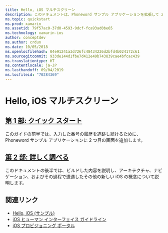 ```yaml
---
title: Hello, iOS マルチスクリーン
description: このドキュメントは、Phoneword サンプル アプリケーションを拡張して 2 つ目の画面を追加するチュートリアルにリンクされています。 このチュートリアルでは、モデル ビュー コントローラー デザイン パターン、iOS ナビゲーション、その他のコア iOS 開発概念について説明しています。
ms.topic: quickstart
ms.prod: xamarin
ms.assetid: 79f57ac0-37d0-4593-9dcf-fca93ad0be65
ms.technology: xamarin-ios
author: conceptdev
ms.author: crdun
ms.date: 10/05/2018
ms.openlocfilehash: 04e91241a3d726fc48434226d2bfd4b024172c61
ms.sourcegitcommit: 933de144d1fbe7d412e49b743839cae4bfcac439
ms.translationtype: HT
ms.contentlocale: ja-JP
ms.lasthandoff: 09/04/2019
ms.locfileid: "70284369"
---
```

# <a name="hello-ios-multiscreen"></a>Hello, iOS マルチスクリーン

## <a name="part-1-quickstartiosget-startedhello-ios-multiscreenhello-ios-multiscreen-quickstartmd"></a>[第 1 部: クイック スタート](~/ios/get-started/hello-ios-multiscreen/hello-ios-multiscreen-quickstart.md)

このガイドの前半では、入力した番号の履歴を追跡し続けるために、Phoneword サンプル アプリケーションに 2 つ目の画面を追加します。

## <a name="part-2-deep-diveiosget-startedhello-ios-multiscreenhello-ios-multiscreen-deepdivemd"></a>[第 2 部: 詳しく調べる](~/ios/get-started/hello-ios-multiscreen/hello-ios-multiscreen-deepdive.md)

このドキュメントの後半では、ビルドした内容を説明し、アーキテクチャ、ナビゲーション、およびその過程で遭遇したその他の新しい iOS の概念について説明します。

## <a name="related-links"></a>関連リンク

- [Hello, iOS (サンプル)](https://docs.microsoft.com/samples/xamarin/ios-samples/hello-ios)
- [iOS ヒューマン インターフェイス ガイドライン](https://developer.apple.com/library/ios/#documentation/UserExperience/Conceptual/MobileHIG/Introduction/Introduction.html)
- [iOS プロビジョニング ポータル](https://developer.apple.com/ios/manage/overview/index.action)
